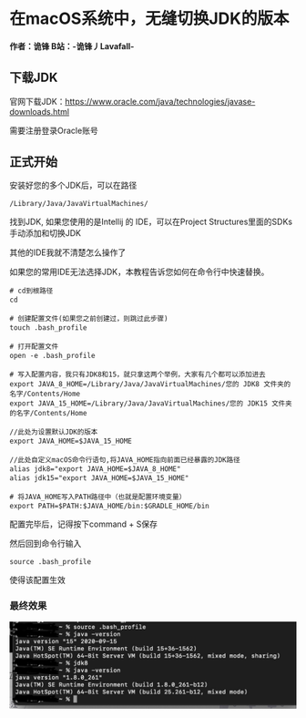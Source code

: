 #  在macOS系统中，无缝切换JDK的版本

#### 作者：诡锋      B站：-诡锋丿Lavafall-

## 下载JDK

官网下载JDK：https://www.oracle.com/java/technologies/javase-downloads.html

需要注册登录Oracle账号

## 正式开始

安装好您的多个JDK后，可以在路径

~~~
/Library/Java/JavaVirtualMachines/
~~~

找到JDK, 如果您使用的是Intellij 的 IDE，可以在Project Structures里面的SDKs手动添加和切换JDK

其他的IDE我就不清楚怎么操作了

如果您的常用IDE无法选择JDK，本教程告诉您如何在命令行中快速替换。

~~~
# cd到根路径
cd

# 创建配置文件(如果您之前创建过，则跳过此步骤)
touch .bash_profile

# 打开配置文件
open -e .bash_profile

# 写入配置内容，我只有JDK8和15，就只拿这两个举例，大家有几个都可以添加进去
export JAVA_8_HOME=/Library/Java/JavaVirtualMachines/您的 JDK8 文件夹的名字/Contents/Home
export JAVA_15_HOME=/Library/Java/JavaVirtualMachines/您的 JDK15 文件夹的名字/Contents/Home

//此处为设置默认JDK的版本
export JAVA_HOME=$JAVA_15_HOME

//此处自定义macOS命令行语句,将JAVA_HOME指向前面已经暴露的JDK路径
alias jdk8="export JAVA_HOME=$JAVA_8_HOME"
alias jdk15="export JAVA_HOME=$JAVA_15_HOME"

# 将JAVA_HOME写入PATH路径中（也就是配置环境变量）
export PATH=$PATH:$JAVA_HOME/bin:$GRADLE_HOME/bin
~~~

配置完毕后，记得按下command + S保存

然后回到命令行输入

~~~ shell
source .bash_profile
~~~

使得该配置生效



### 最终效果

![method](./method.jpg)
